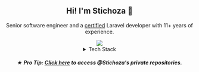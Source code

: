<h2 align="center">Hi! I'm Stichoza 👋</h2>
<p align="center">Senior software engineer and a <a href="http://exam.laravelcert.com/is/levan-velijanashvili/certified-since/2022-09-29">certified</a> Laravel developer with 11+ years of experience.</p>

<div align="center">
  <img src="https://streak-stats.demolab.com?user=Stichoza&theme=dark&hide_border=true&border_radius=30&exclude_days=Sun%2CSat&card_width=600&background=00000030&excludeDaysLabel=00000000&stroke=00000000">
</div>

<details align="center">
  <summary>Tech Stack</summary>
  <img src="https://img.shields.io/badge/html5-%23E34F26.svg?style=flat&logo=html5&logoColor=white">
  <img src="https://img.shields.io/badge/php-%23777BB4.svg?style=flat&logo=php&logoColor=white">
  <img src="https://img.shields.io/badge/shell_script-%23121011.svg?style=flat&logo=gnu-bash&logoColor=white">
  <img src="https://img.shields.io/badge/javascript-%23323330.svg?style=flat&logo=javascript&logoColor=%23F7DF1E">
  <img src="https://img.shields.io/badge/css3-%231572B6.svg?style=flat&logo=css3&logoColor=white">
  <img src="https://img.shields.io/badge/AWS-%23FF9900.svg?style=flat&logo=amazon-aws&logoColor=white">
  <img src="https://img.shields.io/badge/Cloudflare-F38020?style=flat&logo=Cloudflare&logoColor=white">
  <img src="https://img.shields.io/badge/DigitalOcean-%230167ff.svg?style=flat&logo=digitalOcean&logoColor=white">
  <img src="https://img.shields.io/badge/heroku-%23430098.svg?style=flat&logo=heroku&logoColor=white">
  <img src="https://img.shields.io/badge/adonisjs-%23220052.svg?style=flat&logo=adonisjs&logoColor=white">
  <img src="https://img.shields.io/badge/chart.js-F5788D.svg?style=flat&logo=chart.js&logoColor=white">
  <img src="https://img.shields.io/badge/bootstrap-%23563D7C.svg?style=flat&logo=bootstrap&logoColor=white">
  <img src="https://img.shields.io/badge/express.js-%23404d59.svg?style=flat&logo=express&logoColor=%2361DAFB">
  <img src="https://img.shields.io/badge/laravel-%23FF2D20.svg?style=flat&logo=laravel&logoColor=white">
  <img src="https://img.shields.io/badge/jquery-%230769AD.svg?style=flat&logo=jquery&logoColor=white">
  <img src="https://img.shields.io/badge/GULP-%23CF4647.svg?style=flat&logo=gulp&logoColor=white">
  <img src="https://img.shields.io/badge/NPM-%23000000.svg?style=flat&logo=npm&logoColor=white">
  <img src="https://img.shields.io/badge/node.js-6DA55F?style=flat&logo=node.js&logoColor=white">
  <img src="https://img.shields.io/badge/SASS-hotpink.svg?style=flat&logo=SASS&logoColor=white">
  <img src="https://img.shields.io/badge/Socket.io-black?style=flat&logo=socket.io&badgeColor=010101">
  <img src="https://img.shields.io/badge/tailwindcss-%2338B2AC.svg?style=flat&logo=tailwind-css&logoColor=white">
  <img src="https://img.shields.io/badge/stylus-%23ff6347.svg?style=flat&logo=stylus&logoColor=white">
  <img src="https://img.shields.io/badge/vuejs-%2335495e.svg?style=flat&logo=vuedotjs&logoColor=%234FC08D">
  <img src="https://img.shields.io/badge/webpack-%238DD6F9.svg?style=flat&logo=webpack&logoColor=black">
  <img src="https://img.shields.io/badge/yarn-%232C8EBB.svg?style=flat&logo=yarn&logoColor=white">
  <img src="https://img.shields.io/badge/apache-%23D42029.svg?style=flat&logo=apache&logoColor=white">
  <img src="https://img.shields.io/badge/nginx-%23009639.svg?style=flat&logo=nginx&logoColor=white">
  <img src="https://img.shields.io/badge/MariaDB-003545?style=flat&logo=mariadb&logoColor=white">
  <img src="https://img.shields.io/badge/redis-%23DD0031.svg?style=flat&logo=redis&logoColor=white">
  <img src="https://img.shields.io/badge/postgres-%23316192.svg?style=flat&logo=postgresql&logoColor=white">
  <img src="https://img.shields.io/badge/mysql-%2300f.svg?style=flat&logo=mysql&logoColor=white">
  <img src="https://img.shields.io/badge/MongoDB-%234ea94b.svg?style=flat&logo=mongodb&logoColor=white">
  <img src="https://img.shields.io/badge/sqlite-%2307405e.svg?style=flat&logo=sqlite&logoColor=white">
  <img src="https://img.shields.io/badge/Linux-FCC624?style=flat&logo=linux&logoColor=black">
  <img src="https://img.shields.io/badge/-Arduino-00979D?style=flat&logo=Arduino&logoColor=white">
  <img src="https://img.shields.io/badge/docker-%230db7ed.svg?style=flat&logo=docker&logoColor=white">
  <img src="https://img.shields.io/badge/Postman-FF6C37?style=flat&logo=postman&logoColor=white">
  <img src="https://img.shields.io/badge/-RaspberryPi-C51A4A?style=flat&logo=Raspberry-Pi">
  <img src="https://img.shields.io/badge/Trello-%23026AA7.svg?style=flat&logo=Trello&logoColor=white">
</details>

<h5 align="center">★ <strong>Pro Tip:</strong> <a href="https://www.youtube.com/watch/dQw4w9WgXcQ">Click here</a> to access <strong>@Stichoza</strong>'s private repositories.</p></h5>
